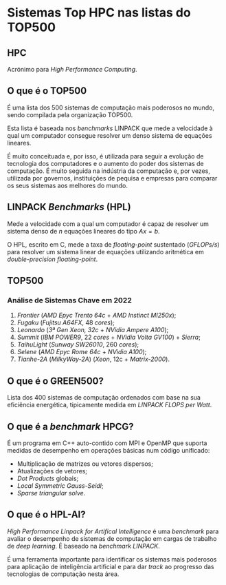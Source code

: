 # Sistemas Top HPC nas listas do TOP500

## HPC

Acrónimo para *High Performance Computing*.

## O que é o TOP500

É uma lista dos 500 sistemas de computação mais poderosos no mundo, sendo compilada pela organização TOP500.

Esta lista é baseada nos *benchmarks* LINPACK que mede a velocidade à qual um computador consegue resolver um denso sistema de equações lineares.

É muito conceituada e, por isso, é utilizada para seguir a evolução de tecnologia dos computadores e o aumento do poder dos sistemas de computação. É muito seguida na indústria da computação e, por vezes, utilizada por governos, instituições de pequisa e empresas para comparar os seus sistemas aos melhores do mundo.

## LINPACK *Benchmarks* (HPL)

Mede a velocidade com a qual um computador é capaz de resolver um sistema denso de $n$ equações lineares do tipo $Ax = b$.

O HPL, escrito em C, mede a taxa de *floating-point* sustentado (*GFLOPs/s*) para resolver um sistema linear de equações utilizando aritmética em *double-precision floating-point*.

## TOP500

### Análise de Sistemas Chave em 2022

1. *Frontier* (*AMD Epyc Trento 64c* + *AMD Instinct MI250x*);
2. *Fugaku* (*Fujitsu A64FX*, 48 *cores*);
3. *Leonardo* (*3ª Gen Xeon, 32c* + *NVidia Ampere A100*);
4. *Summit* (*IBM POWER9*, 22 *cores* + *NVidia Volta GV100*) + *Sierra*;
5. *TaihuLight* (*Sunway SW26010*, 260 *cores*);
6. *Selene* (*AMD Epyc Rome 64c* + *NVidia A100*);
7. *Tianhe-2A* (*MilkyWay-2A*) (*Xeon*, 12c + *Matrix-2000*).

## O que é o GREEN500?

Lista dos 400 sistemas de computação ordenados com base na sua eficiência energética, tipicamente medida em *LINPACK FLOPS per Watt*.

## O que é a *benchmark* HPCG? 

É um programa em C++ auto-contido com MPI e OpenMP que suporta medidas de desempenho em operações básicas num código unificado:
- Multiplicação de matrizes ou vetores dispersos;
- Atualizações de vetores;
- *Dot Products* globais;
- *Local Symmetric Gauss-Seidl*;
- *Sparse triangular solve*.

## O que é o HPL-AI?

*High Performance Linpack for Artifical Intelligence* é uma *benchmark* para avaliar o desempenho de sistemas de computação em cargas de trabalho de *deep learning*. É baseado na *benchmark LINPACK*.

É uma ferramenta importante para identificar os sistemas mais poderosos para aplicação de inteligência artificial e para dar *track* ao progresso das tecnologias de computação nesta área.